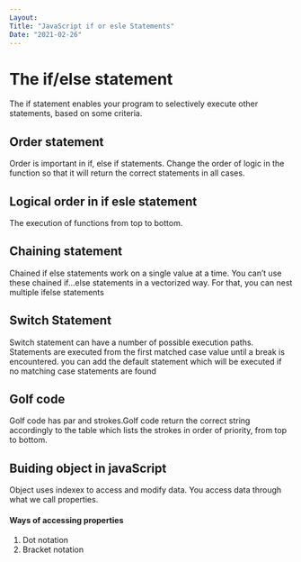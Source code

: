 ```yaml
---
Layout:
Title: "JavaScript if or esle Statements"
Date: "2021-02-26"
---
```


# The if/else statement

The if statement enables your program to selectively execute other statements, based on some criteria.

## Order statement

Order is important in if, else if statements. Change the order of logic in the function so that it will return the correct statements in all cases.

## Logical order in if esle statement

The execution of functions from top to bottom.

## Chaining statement

Chained if else statements work on a single value at a time. You can’t use these chained if…else statements in a vectorized way. For that, you can nest multiple ifelse statements

## Switch Statement

Switch statement can have a number of possible execution paths. Statements are executed from the first matched case value until a break is encountered. you can add the default statement which will be executed if no matching case statements are found

## Golf code

Golf code has par and strokes.Golf code return the correct string accordingly to the table which lists the strokes in order of priority, from top to bottom.

## Buiding object in javaScript

Object uses indexex to access and modify data. You access data through what we call properties.

#### Ways of accessing properties

1. Dot notation 
2. Bracket notation